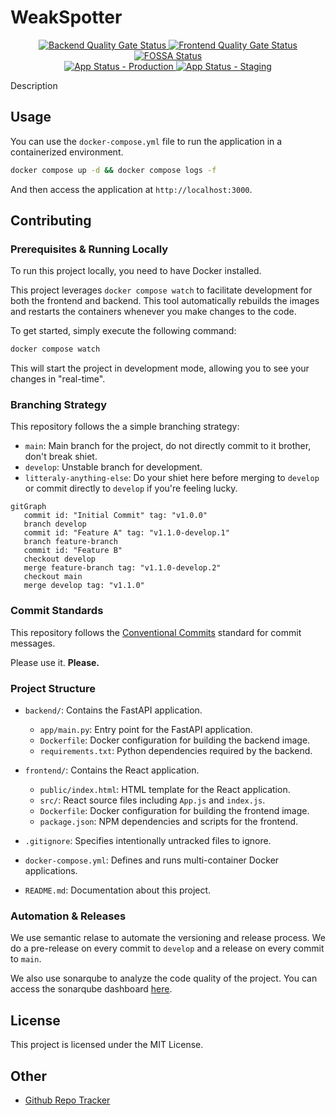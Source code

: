 # WeakSpotter

<div align="center">
    <a href="https://sonarqube.devops-tools.apoorva64.com/dashboard?id=weakspotter-back">
        <img src="https://sonarqube.devops-tools.apoorva64.com/api/project_badges/measure?project=weakspotter-back&metric=alert_status&token=sqb_3ae758bdb5879a0bacb69a412189fa7a8e7960d0" alt="Backend Quality Gate Status">
    </a>
    <a href="https://sonarqube.devops-tools.apoorva64.com/dashboard?id=weakspotter-front">
        <img src="https://sonarqube.devops-tools.apoorva64.com/api/project_badges/measure?project=weakspotter-front&metric=alert_status&token=sqb_0cfdac2ac685e76d67e408264f8f875b29d0a449" alt="Frontend Quality Gate Status">
    </a>
    <a href="https://app.fossa.com/projects/git%2Bgithub.com%2FWeakSpotter%2FWeakSpotter?ref=badge_shield&issueType=license">
        <img src="https://app.fossa.com/api/projects/git%2Bgithub.com%2FWeakSpotter%2FWeakSpotter.svg?type=shield&issueType=license" alt="FOSSA Status">
    </a>
</div>

<div align="center">
    <a href="https://argocd.weakspotter.ozeliurs.com/applications/weakspotter-production">
        <img src="https://argocd.weakspotter.ozeliurs.com/api/badge?name=weakspotter-production&revision=true&showAppName=true" alt="App Status - Production">
    </a>
    <a href="https://argocd.weakspotter.ozeliurs.com/applications/weakspotter-staging">
        <img src="https://argocd.weakspotter.ozeliurs.com/api/badge?name=weakspotter-staging&revision=true&showAppName=true" alt="App Status - Staging">
    </a>
</div>


Description

## Usage

You can use the `docker-compose.yml` file to run the application in a containerized environment.

```bash
docker compose up -d && docker compose logs -f
```

And then access the application at `http://localhost:3000`.

## Contributing

### Prerequisites & Running Locally

To run this project locally, you need to have Docker installed.

This project leverages `docker compose watch` to facilitate development for both the frontend and backend. This tool automatically rebuilds the images and restarts the containers whenever you make changes to the code.

To get started, simply execute the following command:

```bash
docker compose watch
```

This will start the project in development mode, allowing you to see your changes in "real-time".

### Branching Strategy

This repository follows the a simple branching strategy:

- `main`: Main branch for the project, do not directly commit to it brother, don't break shiet.
- `develop`: Unstable branch for development.
- `litteraly-anything-else`: Do your shiet here before merging to `develop` or commit directly to `develop` if you're feeling lucky.

```mermaid
gitGraph
   commit id: "Initial Commit" tag: "v1.0.0"
   branch develop
   commit id: "Feature A" tag: "v1.1.0-develop.1"
   branch feature-branch
   commit id: "Feature B"
   checkout develop
   merge feature-branch tag: "v1.1.0-develop.2"
   checkout main
   merge develop tag: "v1.1.0"
```

### Commit Standards

This repository follows the [Conventional Commits](https://www.conventionalcommits.org/en/v1.0.0/) standard for commit messages.

Please use it. **Please.**

### Project Structure

- `backend/`: Contains the FastAPI application.

  - `app/main.py`: Entry point for the FastAPI application.
  - `Dockerfile`: Docker configuration for building the backend image.
  - `requirements.txt`: Python dependencies required by the backend.

- `frontend/`: Contains the React application.

  - `public/index.html`: HTML template for the React application.
  - `src/`: React source files including `App.js` and `index.js`.
  - `Dockerfile`: Docker configuration for building the frontend image.
  - `package.json`: NPM dependencies and scripts for the frontend.

- `.gitignore`: Specifies intentionally untracked files to ignore.
- `docker-compose.yml`: Defines and runs multi-container Docker applications.
- `README.md`: Documentation about this project.

### Automation & Releases

We use semantic relase to automate the versioning and release process. We do a pre-release on every commit to `develop` and a release on every commit to `main`.

We also use sonarqube to analyze the code quality of the project. You can access the sonarqube dashboard [here](https://sonarqube.devops-tools.apoorva64.com).

## License

This project is licensed under the MIT License.

## Other

- [Github Repo Tracker](https://githubtracker.com/WeakSpotter/WeakSpotter)
